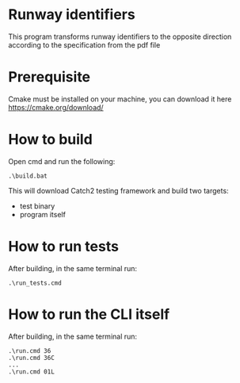 # Runway identifiers

This program transforms runway identifiers to the opposite direction according to the specification from the pdf file

# Prerequisite

Cmake must be installed on your machine,
you can download it here https://cmake.org/download/

# How to build

Open cmd and run the following:
```
.\build.bat
```

This will download Catch2 testing framework and build two targets:
* test binary
* program itself

# How to run tests

After building, in the same terminal run:
```
.\run_tests.cmd
```

# How to run the CLI itself

After building, in the same terminal run:
```
.\run.cmd 36
.\run.cmd 36C
...
.\run.cmd 01L
```
